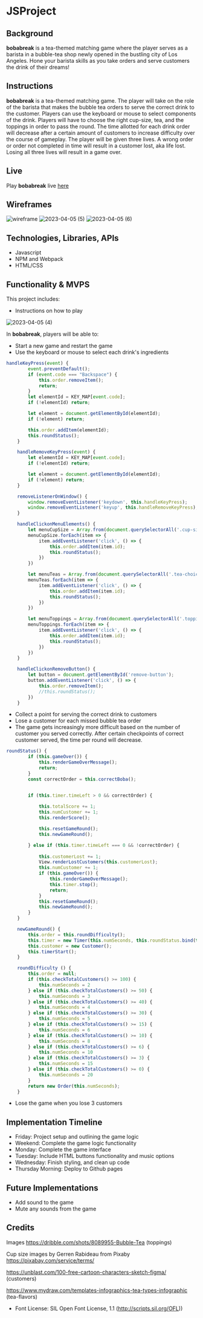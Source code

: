 # JSProject

## Background
<!-- **bobabreak** is a tea-themed matching game where the player serves as a barista in a bubble-tea shop newly opened in the bustling city of Los Angeles. Hone your barista skills as you serve customers the drink of their dreams and collect revenue to keep your shop open!  -->

**bobabreak** is a tea-themed matching game where the player serves as a barista in a bubble-tea shop newly opened in the bustling city of Los Angeles. Hone your barista skills as you take orders and serve customers the drink of their dreams!

## Instructions

**bobabreak** is a tea-themed matching game. The player will take on the role of the barista that makes the bubble tea orders to serve the correct drink to the customer. Players can use the keyboard or mouse to select components of the drink. Players will have to choose the right cup-size, tea, and the toppings in order to pass the round. The time allotted for each drink order will decrease after a certain amount of customers to increase difficulty over the course of gameplay. The player will be given three lives. A wrong order or order not completed in time will result in a customer lost, aka life lost. Losing all three lives will result in a game over. 

## Live
Play **bobabreak** live [here](https://meih15.github.io/bobabreak/)

## Wireframes

![wireframe](./assets/introduction/wireframe.png)
![2023-04-05 (5)](https://user-images.githubusercontent.com/117603258/230257427-d5d5c735-fe48-4ef9-bd57-c5c7e1f76e99.png)
![2023-04-05 (6)](https://user-images.githubusercontent.com/117603258/230257430-5942f5be-882f-41a6-801e-97ed28215ddf.png)



## Technologies, Libraries, APIs
- Javascript
- NPM and Webpack
- HTML/CSS

## Functionality & MVPS

This project includes:
- Instructions on how to play


![2023-04-05 (4)](https://user-images.githubusercontent.com/117603258/230256482-e71a500a-983c-4b31-a695-14cdb70f82a5.png)


In **bobabreak**, players will be able to:
- Start a new game and restart the game
- Use the keyboard or mouse to select each drink's ingredients

```js
handleKeyPress(event) {
        event.preventDefault();
        if (event.code === "Backspace") {
            this.order.removeItem();
            return;
        }
        let elementId = KEY_MAP[event.code];
        if (!elementId) return;

        let element = document.getElementById(elementId);
        if (!element) return;

        this.order.addItem(elementId);
        this.roundStatus();
    }

    handleRemoveKeyPress(event) {
        let elementId = KEY_MAP[event.code];
        if (!elementId) return;

        let element = document.getElementById(elementId);
        if (!element) return;
    }

    removeListenerOnWindow() {
        window.removeEventListener('keydown', this.handleKeyPress);
        window.removeEventListener('keyup', this.handleRemoveKeyPress);
    }

    handleClickonMenuElements() {
        let menuCupSize = Array.from(document.querySelectorAll('.cup-sizes'));
        menuCupSize.forEach(item => {
            item.addEventListener('click', () => {
                this.order.addItem(item.id);
                this.roundStatus();
            })
        })

        let menuTeas = Array.from(document.querySelectorAll('.tea-choice'));
        menuTeas.forEach(item => {
            item.addEventListener('click', () => {
                this.order.addItem(item.id);
                this.roundStatus();
            })
        })

        let menuToppings = Array.from(document.querySelectorAll('.topping-choice'));
        menuToppings.forEach(item => {
            item.addEventListener('click', () => {
                this.order.addItem(item.id);
                this.roundStatus();
            })
        })
    }

    handleClickonRemoveButton() {
        let button = document.getElementById('remove-button');
        button.addEventListener('click', () => {
            this.order.removeItem();
            //this.roundStatus();
        })
    }
 ```


- Collect a point for serving the correct drink to customers
- Lose a customer for each missed bubble tea order
- The game gets increasingly more difficult based on the number of customer you served correctly. After certain checkpoints of correct customer served, the time per round will decrease.

```js
roundStatus() {
        if (this.gameOver()) {
            this.renderGameOverMessage();
            return;
        }
        const correctOrder = this.correctBoba();


        if (this.timer.timeLeft > 0 && correctOrder) {
         
            this.totalScore += 1;
            this.numCustomer += 1;
            this.renderScore();

            this.resetGameRound();
            this.newGameRound();

        } else if (this.timer.timeLeft === 0 && !correctOrder) {
       
            this.customerLost += 1;
            View.renderLostCustomers(this.customerLost);
            this.numCustomer += 1;
            if (this.gameOver()) {
                this.renderGameOverMessage();
                this.timer.stop();
                return;
            }
            this.resetGameRound();
            this.newGameRound();
        }
    }

    newGameRound() {
        this.order = this.roundDifficulty();
        this.timer = new Timer(this.numSeconds, this.roundStatus.bind(this));
        this.customer = new Customer();
        this.timerStart();
    }

    roundDifficulty () {
        this.order = null;
        if (this.checkTotalCustomers() >= 100) {
            this.numSeconds = 2
        } else if (this.checkTotalCustomers() >= 50) {
            this.numSeconds = 3
        } else if (this.checkTotalCustomers() >= 40) {
            this.numSeconds = 4
        } else if (this.checkTotalCustomers() >= 30) {
            this.numSeconds = 5
        } else if (this.checkTotalCustomers() >= 15) {
            this.numSeconds = 6
        } else if (this.checkTotalCustomers() >= 10) {
            this.numSeconds = 8
        } else if (this.checkTotalCustomers() >= 6) {
            this.numSeconds = 10
        } else if (this.checkTotalCustomers() >= 3) {
            this.numSeconds = 15
        } else if (this.checkTotalCustomers() >= 0) {
            this.numSeconds = 20
        }
        return new Order(this.numSeconds);
    }

```
- Lose the game when you lose 3 customers


## Implementation Timeline
- Friday: Project setup and outlining the game logic
- Weekend: Complete the game logic functionality
- Monday: Complete the game interface
- Tuesday: Include HTML buttons functionality and music options
- Wednesday: Finish styling, and clean up code
- Thursday Morning: Deploy to Github pages

## Future Implementations
- Add sound to the game
- Mute any sounds from the game

## Credits
Images
https://dribble.com/shots/8089955-Bubble-Tea (toppings)

Cup size images by Gerren Rabideau from Pixaby
https://pixabay.com/service/terms/

https://unblast.com/100-free-cartoon-characters-sketch-figma/ (customers)

https://www.mydraw.com/templates-infographics-tea-types-infographic (tea-flavors)

- Font License: SIL Open Font License, 1.1 (http://scripts.sil.org/OFL))


